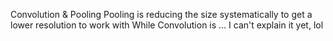Convolution & Pooling
Pooling is reducing the size systematically to get a lower resolution to work with
While Convolution is ... I can't explain it yet, lol
